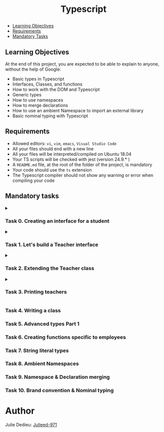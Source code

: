 # <p align="center">Typescript</p>

- [Learning Objectives](#Learning_Objectives)
- [Requirements](#requirements)
- [Mandatory Tasks](#Mandatory_Tasks)


## Learning Objectives

At the end of this project, you are expected to be able to explain to anyone, without the help of Google:


- Basic types in Typescript
- Interfaces, Classes, and functions
- How to work with the DOM and Typescript
- Generic types
- How to use namespaces
- How to merge declarations
- How to use an ambient Namespace to import an external library
- Basic nominal typing with Typescript

## Requirements

- Allowed editors: `vi`, `vim`, `emacs`, `Visual Studio Code`
- All your files should end with a new line
- All your files will be interpreted/compiled on Ubuntu 18.04
- Your TS scripts will be checked with jest (version 24.9.* )
- A `README.md` file, at the root of the folder of the project, is mandatory
- Your code should use the `ts` extension
- The Typescript compiler should not show any warning or error when compiling your code

## Mandatory tasks

<details close><summary>

### Task 0. Creating an interface for a student
</summary>


<img src="./taskScreenShots/00.png">
</details>

<details close><summary>

### Task 1. Let's build a Teacher interface
</summary>

<img src="./taskScreenShots/01.png">
</details>

<details close><summary>

### Task 2. Extending the Teacher class

</summary>

<img src="./taskScreenShots/02.png">
</details>

<details close><summary>

### Task 3. Printing teachers

</summary>

<img src="./taskScreenShots/03.png">
</details>

### Task 4. Writing a class
### Task 5. Advanced types Part 1
### Task 6. Creating functions specific to employees
### Task 7. String literal types
### Task 8. Ambient Namespaces
### Task 9. Namespace & Declaration merging
### Task 10. Brand convention & Nominal typing

# Author

Julie Dedieu: [Julieed-971](https://github.com/Julieed-971/)